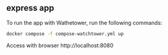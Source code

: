 ## express app


To run the app with Wathetower, run the following commands:

```bash
docker compose -f compose-watchtower.yml up
```


Access with browser http://localhost:8080
